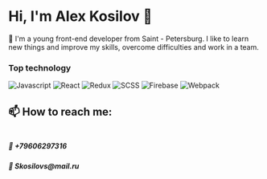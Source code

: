 <h1> Hi, I'm Alex Kosilov 👋</h1>

📝 I'm a young front-end developer from Saint - Petersburg. I like to learn new things and improve my skills, overcome difficulties and work in a team.

### Top technology
![Javascript](https://img.shields.io/badge/Javascript-FFFF33?style=for-the-badge&logo=Javascript)
![React](https://img.shields.io/badge/React-00bfff?style=for-the-badge&logo=React)
![Redux](https://img.shields.io/badge/Redux-764ABC?style=for-the-badge&logo=Redux)
![SCSS](https://img.shields.io/badge/SCSS-CC6699?style=for-the-badge&logo)
![Firebase](https://img.shields.io/badge/Firebase-FFCA28?style=for-the-badge&?link=https://simpleicons.org/icons/sass.svg)
![Webpack](https://img.shields.io/badge/Webpack-00008b?style=for-the-badge&logo=Webpack)


<h2>📫 How to reach me: <h1>
<h5> 📱 +79606297316</h5>
<h5> 💌 Skosilovs@mail.ru</h5>





<!--
**Kasilll/Kasilll** is a ✨ _special_ ✨ repository because its `README.md` (this file) appears on your GitHub profile.

Here are some ideas to get you started:

- 🔭 I’m currently working on ...
- 🌱 I’m currently learning ...
- 👯 I’m looking to collaborate on ...
- 🤔 I’m looking for help with ...
- 💬 Ask me about ...
-  ...
- 😄 Pronouns: ...
- ⚡ Fun fact: ...
-->
